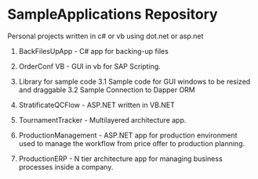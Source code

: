 # SampleApplications Repository

Personal projects written in c# or vb using dot.net or asp.net

1. BackFilesUpApp - C# app for backing-up files

2. OrderConf	VB - GUI in vb for SAP Scripting.

3. Library for sample code
3.1 Sample code for GUI windows to be resized and draggable
3.2 Sample Connection to Dapper ORM

4. StratificateQCFlow - ASP.NET written in VB.NET

5. TournamentTracker	- Multilayered architecture app.

6. ProductionManagement - ASP.NET app for production environment used to manage the workflow from price offer to production planning.

7. ProductionERP - N tier architecture app for managing business processes inside a company.
